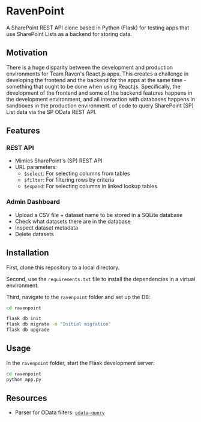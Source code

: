 # RavenPoint
A SharePoint REST API clone based in Python (Flask) for testing apps that use SharePoint Lists as a backend for storing data.

## Motivation
There is a huge disparity between the development and production environments for Team Raven's React.js apps. This creates a challenge in developing the frontend and the backend for the apps at the same time - something that ought to be done when using React.js. Specifically, the development of the frontend and some of the backend features happens in the development environment, and all interaction with databases happens in sandboxes in the production environment. of code to query SharePoint (SP) List data via the SP OData REST API.

## Features

### REST API
- Mimics SharePoint's (SP) REST API
- URL parameters:
  - `$select`: For selecting columns from tables
  - `$filter`: For filtering rows by criteria
  - `$expand`: For selecting columns in linked lookup tables


### Admin Dashboard
- Upload a CSV file + dataset name to be stored in a SQLite database
- Check what datasets there are in the database
- Inspect dataset metadata
- Delete datasets

## Installation
First, clone this repository to a local directory.

Second, use the `requirements.txt` file to install the dependencies in a virtual environment.

Third, navigate to the `ravenpoint` folder and set up the DB:

```bash
cd ravenpoint

flask db init
flask db migrate -m "Initial migration"
flask db upgrade
```

## Usage
In the `ravenpoint` folder, start the Flask development server:

```bash
cd ravenpoint
python app.py
```

## Resources
- Parser for OData filters: [`odata-query`](https://github.com/gorilla-co/odata-query)

